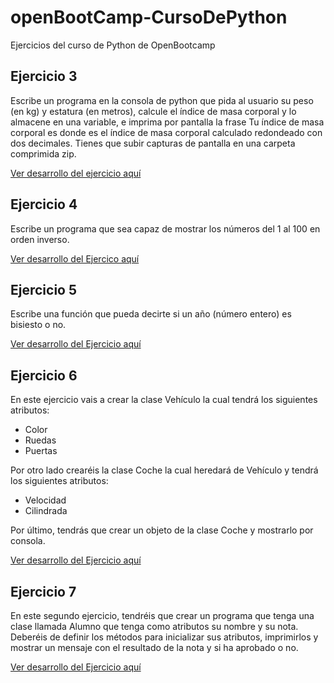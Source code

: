 # openBootCamp-CursoDePython
Ejercicios del curso de Python de OpenBootcamp

## Ejercicio 3
Escribe un programa en la consola de python que pida al usuario su peso (en kg) y estatura (en metros), calcule el índice de masa corporal y lo almacene en una variable, e imprima por pantalla la frase Tu índice de masa corporal es donde es el índice de masa corporal calculado redondeado con dos decimales. Tienes que subir capturas de pantalla en una carpeta comprimida zip.

[Ver desarrollo del ejercicio aquí](https://github.com/juandelossantos/openBootCamp-CursoDePython/blob/a7c287025b74827a16970c1c108b4b0636b467a8/imc.py)


## Ejercicio 4
Escribe un programa que sea capaz de mostrar los números del 1 al 100 en orden inverso.

[Ver desarrollo del Ejercico aquí](https://github.com/juandelossantos/openBootCamp-CursoDePython/blob/e4ba485a2500ca6df7acb6e4b0521914207925f7/de100a1.py)

## Ejercicio 5
Escribe una función que pueda decirte si un año (número entero) es bisiesto o no.

[Ver desarrollo del Ejercicio aquí](https://github.com/juandelossantos/openBootCamp-CursoDePython/blob/afd9ec2afa653507a7d702adb927853028c34f4b/bisiesto.py)

## Ejercicio 6
En este ejercicio vais a crear la clase Vehículo la cual tendrá los siguientes atributos:

- Color
- Ruedas
- Puertas

Por otro lado crearéis la clase Coche la cual heredará de Vehículo y tendrá los siguientes atributos:

- Velocidad
- Cilindrada

Por último, tendrás que crear un objeto de la clase Coche y mostrarlo por consola.

[Ver desarrollo del Ejercicio aquí](https://github.com/juandelossantos/openBootCamp-CursoDePython/blob/d60aceb0c00d80e5b3e346a05b0809692ca10dc1/claseCoche.py)

## Ejercicio 7
En este segundo ejercicio, tendréis que crear un programa que tenga una clase llamada Alumno que tenga como atributos su nombre y su nota. Deberéis de definir los métodos para inicializar sus atributos, imprimirlos y mostrar un mensaje con el resultado de la nota y si ha aprobado o no.

[Ver desarrollo del Ejercicio aquí](https://github.com/juandelossantos/openBootCamp-CursoDePython/blob/6368cdb6054728699f632fa909197e27cf0c1d4c/notaAlumno.py)